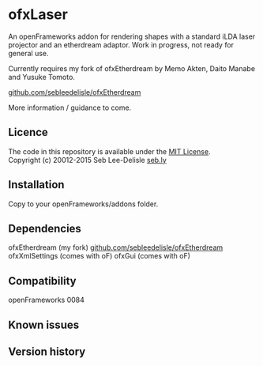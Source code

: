 ofxLaser
=========

An openFrameworks addon for rendering shapes with a standard iLDA laser projector and an etherdream adaptor. Work in progress, not ready for general use. 

Currently requires my fork of ofxEtherdream by Memo Akten, Daito Manabe and Yusuke Tomoto.

[github.com/sebleedelisle/ofxEtherdream](https://github.com/sebleedelisle/ofxEtherdream)

More information / guidance to come. 

Licence
-------
The code in this repository is available under the [MIT License](https://secure.wikimedia.org/wikipedia/en/wiki/Mit_license).  
Copyright (c) 20012-2015 Seb Lee-Delisle [seb.ly](http://seb.ly)

Installation
------------
Copy to your openFrameworks/addons folder.


Dependencies
------------
ofxEtherdream (my fork) [github.com/sebleedelisle/ofxEtherdream](https://github.com/sebleedelisle/ofxEtherdream)
ofxXmlSettings (comes with oF)
ofxGui (comes with oF)

Compatibility
------------
openFrameworks 0084  



Known issues
------------

Version history
------------

